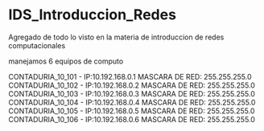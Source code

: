 # IDS_Introduccion_Redes
Agregado de todo lo visto en la materia de introduccion de redes computacionales


manejamos 6 equipos de computo 

CONTADURIA_10_101 - IP:10.192.168.0.1 MASCARA DE RED: 255.255.255.0
CONTADURIA_10_102 - IP:10.192.168.0.2 MASCARA DE RED: 255.255.255.0
CONTADURIA_10_103 - IP:10.192.168.0.3 MASCARA DE RED: 255.255.255.0
CONTADURIA_10_104 - IP:10.192.168.0.4 MASCARA DE RED: 255.255.255.0
CONTADURIA_10_105 - IP:10.192.168.0.5 MASCARA DE RED: 255.255.255.0
CONTADURIA_10_106 - IP:10.192.168.0.6 MASCARA DE RED: 255.255.255.0


